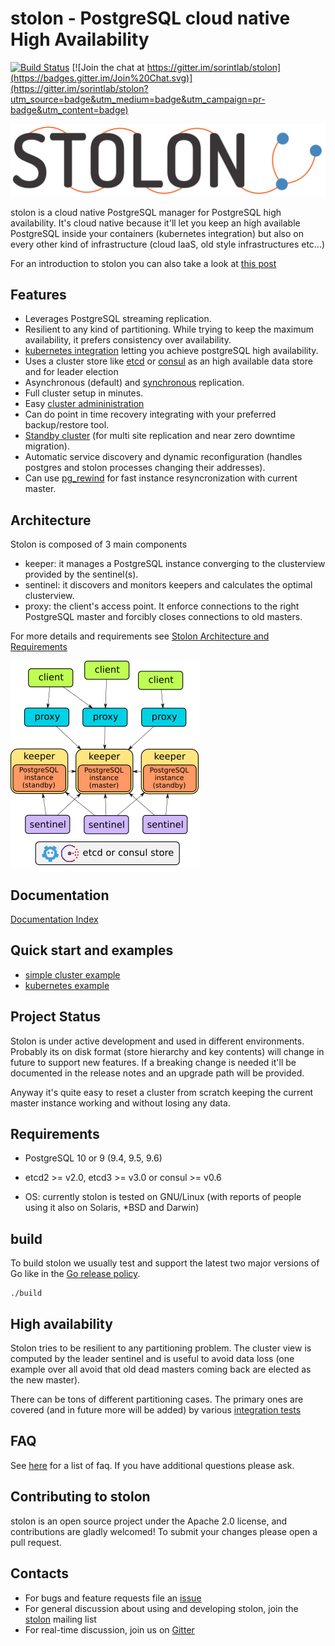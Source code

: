# stolon - PostgreSQL cloud native High Availability

[![Build Status](https://semaphoreci.com/api/v1/projects/fb01aecd-c3d5-407b-a157-7d5365e9e4b6/565617/badge.svg)](https://semaphoreci.com/sorintlab/stolon)
[![Join the chat at https://gitter.im/sorintlab/stolon](https://badges.gitter.im/Join%20Chat.svg)](https://gitter.im/sorintlab/stolon?utm_source=badge&utm_medium=badge&utm_campaign=pr-badge&utm_content=badge)

![Stolon Logo](logos/stolon-color.png)

stolon is a cloud native PostgreSQL manager for PostgreSQL high availability. It's cloud native because it'll let you keep an high available PostgreSQL inside your containers (kubernetes integration) but also on every other kind of infrastructure (cloud IaaS, old style infrastructures etc...)

For an introduction to stolon you can also take a look at [this post](https://sgotti.me/post/stolon-introduction/)

## Features

* Leverages PostgreSQL streaming replication.
* Resilient to any kind of partitioning. While trying to keep the maximum availability, it prefers consistency over availability.
* [kubernetes integration](examples/kubernetes/README.md) letting you achieve postgreSQL high availability.
* Uses a cluster store like [etcd](https://github.com/coreos/etcd) or [consul](https://www.consul.io) as an high available data store and for leader election
* Asynchronous (default) and [synchronous](doc/syncrepl.md) replication.
* Full cluster setup in minutes.
* Easy [cluster admininistration](doc/stolonctl.md)
* Can do point in time recovery integrating with your preferred backup/restore tool.
* [Standby cluster](doc/standbycluster.md) (for multi site replication and near zero downtime migration).
* Automatic service discovery and dynamic reconfiguration (handles postgres and stolon processes changing their addresses).
* Can use [pg_rewind](doc/pg_rewind.md) for fast instance resyncronization with current master.

## Architecture

Stolon is composed of 3 main components

* keeper: it manages a PostgreSQL instance converging to the clusterview provided by the sentinel(s).
* sentinel: it discovers and monitors keepers and calculates the optimal clusterview.
* proxy: the client's access point. It enforce connections to the right PostgreSQL master and forcibly closes connections to old masters.

For more details and requirements see [Stolon Architecture and Requirements](doc/architecture.md)

![Stolon architecture](doc/architecture_small.png)

## Documentation

[Documentation Index](doc/README.md)

## Quick start and examples

* [simple cluster example](doc/simplecluster.md)
* [kubernetes example](examples/kubernetes/README.md)

## Project Status

Stolon is under active development and used in different environments. Probably its on disk format (store hierarchy and key contents) will change in future to support new features. If a breaking change is needed it'll be documented in the release notes and an upgrade path will be provided.

Anyway it's quite easy to reset a cluster from scratch keeping the current master instance working and without losing any data.

## Requirements

* PostgreSQL 10 or 9 (9.4, 9.5, 9.6)
* etcd2 >= v2.0, etcd3 >= v3.0 or consul >= v0.6

* OS: currently stolon is tested on GNU/Linux (with reports of people using it also on Solaris, *BSD and Darwin)



## build

To build stolon we usually test and support the latest two major versions of Go like in the [Go release policy](https://golang.org/doc/devel/release.html#policy).

```
./build
```

## High availability

Stolon tries to be resilient to any partitioning problem. The cluster view is computed by the leader sentinel and is useful to avoid data loss (one example over all avoid that old dead masters coming back are elected as the new master).

There can be tons of different partitioning cases. The primary ones are covered (and in future more will be added) by various [integration tests](tests/integration)

## FAQ

See [here](doc/faq.md) for a list of faq. If you have additional questions please ask.

## Contributing to stolon

stolon is an open source project under the Apache 2.0 license, and contributions are gladly welcomed!
To submit your changes please open a pull request.

## Contacts

* For bugs and feature requests file an [issue](https://github.com/sorintlab/stolon/issues/new)
* For general discussion about using and developing stolon, join the [stolon](https://groups.google.com/forum/#!forum/stolon) mailing list
* For real-time discussion, join us on [Gitter](https://gitter.im/sorintlab/stolon)

